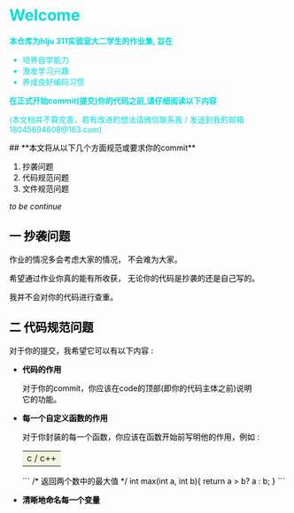 # <font color="00dddd"> Welcome

**本仓库为hlju 311实验室大二学生的作业集, 旨在**

* 培养自学能力
* 激发学习兴趣
* 养成良好编码习惯

**在正式开始commit(提交)你的代码之前,请仔细阅读以下内容**
<p>(本文档并不算完善，若有改进的想法请微信联系我 / 发送到我的邮箱 18045694608@163.com)</p>

<font color = black> 
##
**本文将从以下几个方面规范或要求你的commit**

 1. 抄袭问题
 2. 代码规范问题
 3. 文件规范问题
 
*to be continue*
## 一 抄袭问题
<p>作业的情况多会考虑大家的情况， 不会难为大家。</p>
<p>希望通过作业你真的能有所收获， 无论你的代码是抄袭的还是自己写的。</p>
<p>我并不会对你的代码进行查重。</p>

<h2>二 代码规范问题</h2> 
对于你的提交，我希望它可以有以下内容 :

* **代码的作用**
    <p>对于你的commit，你应该在code的顶部(即你的代码主体之前)说明<br>它的功能。</p>
* **每一个自定义函数的作用**
    <p>对于你封装的每一个函数，你应该在函数开始前写明他的作用，例如 :</p>
    <table><tr><td bgcolor = Beige><h> c / c++</h></td></tr></table>
    ```
    /* 返回两个数中的最大值 */
    int max(int a, int b){  
        return a > b? a : b;  
    }
    ```

* **清晰地命名每一个变量**

